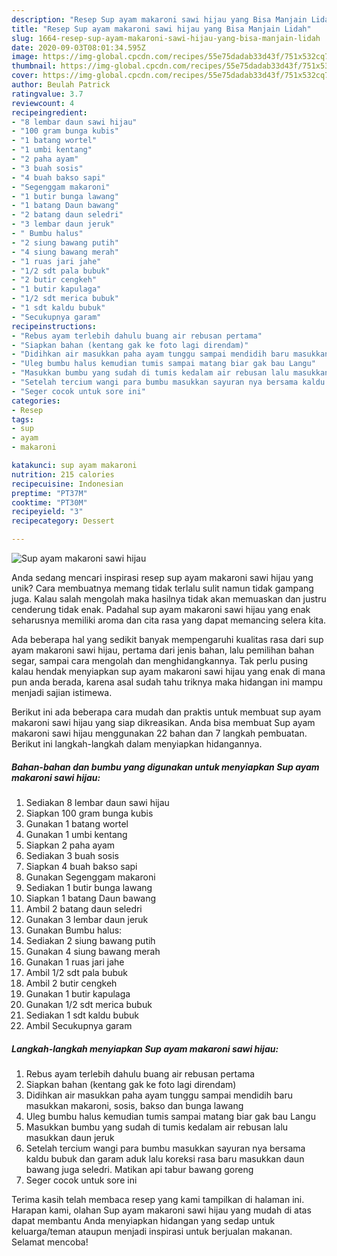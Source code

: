 ```yaml
---
description: "Resep Sup ayam makaroni sawi hijau yang Bisa Manjain Lidah"
title: "Resep Sup ayam makaroni sawi hijau yang Bisa Manjain Lidah"
slug: 1664-resep-sup-ayam-makaroni-sawi-hijau-yang-bisa-manjain-lidah
date: 2020-09-03T08:01:34.595Z
image: https://img-global.cpcdn.com/recipes/55e75dadab33d43f/751x532cq70/sup-ayam-makaroni-sawi-hijau-foto-resep-utama.jpg
thumbnail: https://img-global.cpcdn.com/recipes/55e75dadab33d43f/751x532cq70/sup-ayam-makaroni-sawi-hijau-foto-resep-utama.jpg
cover: https://img-global.cpcdn.com/recipes/55e75dadab33d43f/751x532cq70/sup-ayam-makaroni-sawi-hijau-foto-resep-utama.jpg
author: Beulah Patrick
ratingvalue: 3.7
reviewcount: 4
recipeingredient:
- "8 lembar daun sawi hijau"
- "100 gram bunga kubis"
- "1 batang wortel"
- "1 umbi kentang"
- "2 paha ayam"
- "3 buah sosis"
- "4 buah bakso sapi"
- "Segenggam makaroni"
- "1 butir bunga lawang"
- "1 batang Daun bawang"
- "2 batang daun seledri"
- "3 lembar daun jeruk"
- " Bumbu halus"
- "2 siung bawang putih"
- "4 siung bawang merah"
- "1 ruas jari jahe"
- "1/2 sdt pala bubuk"
- "2 butir cengkeh"
- "1 butir kapulaga"
- "1/2 sdt merica bubuk"
- "1 sdt kaldu bubuk"
- "Secukupnya garam"
recipeinstructions:
- "Rebus ayam terlebih dahulu buang air rebusan pertama"
- "Siapkan bahan (kentang gak ke foto lagi direndam)"
- "Didihkan air masukkan paha ayam tunggu sampai mendidih baru masukkan makaroni, sosis, bakso dan bunga lawang"
- "Uleg bumbu halus kemudian tumis sampai matang biar gak bau Langu"
- "Masukkan bumbu yang sudah di tumis kedalam air rebusan lalu masukkan daun jeruk"
- "Setelah tercium wangi para bumbu masukkan sayuran nya bersama kaldu bubuk dan garam aduk lalu koreksi rasa baru masukkan daun bawang juga seledri. Matikan api tabur bawang goreng"
- "Seger cocok untuk sore ini"
categories:
- Resep
tags:
- sup
- ayam
- makaroni

katakunci: sup ayam makaroni 
nutrition: 215 calories
recipecuisine: Indonesian
preptime: "PT37M"
cooktime: "PT30M"
recipeyield: "3"
recipecategory: Dessert

---
```



![Sup ayam makaroni sawi hijau](https://img-global.cpcdn.com/recipes/55e75dadab33d43f/751x532cq70/sup-ayam-makaroni-sawi-hijau-foto-resep-utama.jpg)

Anda sedang mencari inspirasi resep sup ayam makaroni sawi hijau yang unik? Cara membuatnya memang tidak terlalu sulit namun tidak gampang juga. Kalau salah mengolah maka hasilnya tidak akan memuaskan dan justru cenderung tidak enak. Padahal sup ayam makaroni sawi hijau yang enak seharusnya memiliki aroma dan cita rasa yang dapat memancing selera kita.

Ada beberapa hal yang sedikit banyak mempengaruhi kualitas rasa dari sup ayam makaroni sawi hijau, pertama dari jenis bahan, lalu pemilihan bahan segar, sampai cara mengolah dan menghidangkannya. Tak perlu pusing kalau hendak menyiapkan sup ayam makaroni sawi hijau yang enak di mana pun anda berada, karena asal sudah tahu triknya maka hidangan ini mampu menjadi sajian istimewa.




Berikut ini ada beberapa cara mudah dan praktis untuk membuat sup ayam makaroni sawi hijau yang siap dikreasikan. Anda bisa membuat Sup ayam makaroni sawi hijau menggunakan 22 bahan dan 7 langkah pembuatan. Berikut ini langkah-langkah dalam menyiapkan hidangannya.

<!--inarticleads1-->

##### Bahan-bahan dan bumbu yang digunakan untuk menyiapkan Sup ayam makaroni sawi hijau:

1. Sediakan 8 lembar daun sawi hijau
1. Siapkan 100 gram bunga kubis
1. Gunakan 1 batang wortel
1. Gunakan 1 umbi kentang
1. Siapkan 2 paha ayam
1. Sediakan 3 buah sosis
1. Siapkan 4 buah bakso sapi
1. Gunakan Segenggam makaroni
1. Sediakan 1 butir bunga lawang
1. Siapkan 1 batang Daun bawang
1. Ambil 2 batang daun seledri
1. Gunakan 3 lembar daun jeruk
1. Gunakan  Bumbu halus:
1. Sediakan 2 siung bawang putih
1. Gunakan 4 siung bawang merah
1. Gunakan 1 ruas jari jahe
1. Ambil 1/2 sdt pala bubuk
1. Ambil 2 butir cengkeh
1. Gunakan 1 butir kapulaga
1. Gunakan 1/2 sdt merica bubuk
1. Sediakan 1 sdt kaldu bubuk
1. Ambil Secukupnya garam




<!--inarticleads2-->

##### Langkah-langkah menyiapkan Sup ayam makaroni sawi hijau:

1. Rebus ayam terlebih dahulu buang air rebusan pertama
1. Siapkan bahan (kentang gak ke foto lagi direndam)
1. Didihkan air masukkan paha ayam tunggu sampai mendidih baru masukkan makaroni, sosis, bakso dan bunga lawang
1. Uleg bumbu halus kemudian tumis sampai matang biar gak bau Langu
1. Masukkan bumbu yang sudah di tumis kedalam air rebusan lalu masukkan daun jeruk
1. Setelah tercium wangi para bumbu masukkan sayuran nya bersama kaldu bubuk dan garam aduk lalu koreksi rasa baru masukkan daun bawang juga seledri. Matikan api tabur bawang goreng
1. Seger cocok untuk sore ini




Terima kasih telah membaca resep yang kami tampilkan di halaman ini. Harapan kami, olahan Sup ayam makaroni sawi hijau yang mudah di atas dapat membantu Anda menyiapkan hidangan yang sedap untuk keluarga/teman ataupun menjadi inspirasi untuk berjualan makanan. Selamat mencoba!
